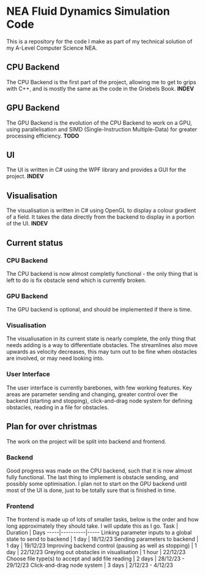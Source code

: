 # NEA Fluid Dynamics Simulation Code
This is a repository for the code I make as part of my technical solution of my A-Level Computer Science NEA.

## CPU Backend
The CPU Backend is the first part of the project, allowing me to get to grips with C++, and is mostly the same as the code in the Griebels Book. **INDEV**

## GPU Backend
The GPU Backend is the evolution of the CPU Backend to work on a GPU, using parallelisation and SIMD (Single-Instruction Multiple-Data) for greater processing efficiency. **TODO**

## UI
The UI is written in C# using the WPF library and provides a GUI for the project. **INDEV**

## Visualisation
The visualisation is written in C# using OpenGL to display a colour gradient of a field. It takes the data directly from the backend to display in a portion of the UI. **INDEV**

## Current status
### CPU Backend
The CPU backend is now almost completly functional - the only thing that is left to do is fix obstacle send which is currently broken.

### GPU Backend
The GPU backend is optional, and should be implemented if there is time.

### Visualisation
The visualiusation in its current state is nearly complete, the only thing that needs adding is a way to differentiate obstacles. The streamlines also move upwards as velocity decreases, this may turn out to be fine when obstacles are involved, or may need looking into.

### User Interface
The user interface is currently barebones, with few working features. Key areas are parameter sending and changing, greater control over the backend (starting and stopping), click-and-drag node system for defining obstacles, reading in a file for obstacles.

## Plan for over christmas
The work on the project will be split into backend and frontend.
### Backend
Good progress was made on the CPU backend, such that it is now almost fully functional. The last thing to implement is obstacle sending, and possibly some optimisation. I plan not to start on the GPU backend until most of the UI is done, just to be totally sure that is finished in time.

### Frontend
The frontend is made up of lots of smaller tasks, below is the order and how long approximately they should take. I will update this as I go.
Task | Duration | Days
-----|----------|-----
Linking parameter inputs to a global state to send to backend | 1 day | 18/12/23
Sending parameters to backend | 1 day | 19/12/23
Improving backend control (pausing as well as stopping) | 1 day | 22/12/23
Greying out obstacles in visualisation | 1 hour | 22/12/23
Choose file type(s) to accept and add file reading | 2 days | 28/12/23 - 29/12/23
Click-and-drag node system | 3 days | 2/12/23 - 4/12/23
